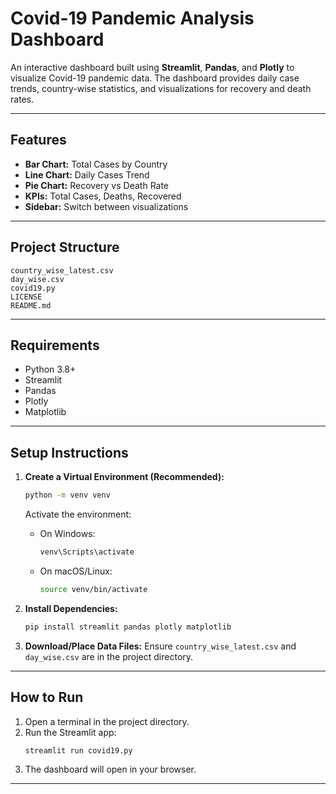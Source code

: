 # Covid-19 Pandemic Analysis Dashboard

An interactive dashboard built using **Streamlit**, **Pandas**, and **Plotly** to visualize Covid-19 pandemic data. The dashboard provides daily case trends, country-wise statistics, and visualizations for recovery and death rates.

---

## Features

- **Bar Chart:** Total Cases by Country
- **Line Chart:** Daily Cases Trend
- **Pie Chart:** Recovery vs Death Rate
- **KPIs:** Total Cases, Deaths, Recovered
- **Sidebar:** Switch between visualizations

---

## Project Structure

```
country_wise_latest.csv
day_wise.csv
covid19.py
LICENSE
README.md
```

---

## Requirements

- Python 3.8+
- Streamlit
- Pandas
- Plotly
- Matplotlib

---

## Setup Instructions

1. **Create a Virtual Environment (Recommended):**
   ```sh
   python -m venv venv
   ```
   Activate the environment:
   - On Windows:
     ```sh
     venv\Scripts\activate
     ```
   - On macOS/Linux:
     ```sh
     source venv/bin/activate
     ```

2. **Install Dependencies:**
   ```sh
   pip install streamlit pandas plotly matplotlib
   ```

3. **Download/Place Data Files:**
   Ensure `country_wise_latest.csv` and `day_wise.csv` are in the project directory.

---

## How to Run

1. Open a terminal in the project directory.
2. Run the Streamlit app:
   ```sh
   streamlit run covid19.py
   ```
3. The dashboard will open in your browser.

---

